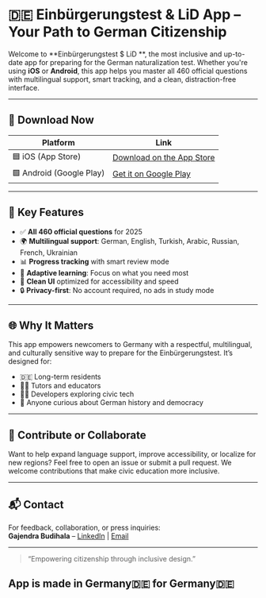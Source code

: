 # 🇩🇪 Einbürgerungstest & LiD App – Your Path to German Citizenship

Welcome to **Einbürgerungstest $ LiD **, the most inclusive and up-to-date app for preparing for the German naturalization test. Whether you're using **iOS** or **Android**, this app helps you master all 460 official questions with multilingual support, smart tracking, and a clean, distraction-free interface.

---

## 📱 Download Now

| Platform | Link |
|----------|------|
| 🟦 iOS (App Store) | [Download on the App Store](https://apps.apple.com/us/app/einb%C3%BCrgerungstest-2025-app/id6753904780) |
| 🟩 Android (Google Play) | [Get it on Google Play](https://play.google.com/store/apps/details?id=com.einburgerapp.premium&hl=en) |

---

## 🎯 Key Features

- ✅ **All 460 official questions** for 2025
- 🌍 **Multilingual support**: German, English, Turkish, Arabic, Russian, French, Ukrainian
- 📊 **Progress tracking** with smart review mode
- 🧠 **Adaptive learning**: Focus on what you need most
- 🎨 **Clean UI** optimized for accessibility and speed
- 🔒 **Privacy-first**: No account required, no ads in study mode

---

## 🌐 Why It Matters

This app empowers newcomers to Germany with a respectful, multilingual, and culturally sensitive way to prepare for the Einbürgerungstest. It’s designed for:

- 🇩🇪 Long-term residents
- 🧑‍🏫 Tutors and educators
- 🧑‍💻 Developers exploring civic tech
- 🧭 Anyone curious about German history and democracy

---

## 🤝 Contribute or Collaborate

Want to help expand language support, improve accessibility, or localize for new regions? Feel free to open an issue or submit a pull request. We welcome contributions that make civic education more inclusive.

---

## 📬 Contact

For feedback, collaboration, or press inquiries:  
**Gajendra Budihala** – [LinkedIn](https://www.linkedin.com/in/gajendra-babu) | [Email](mailto:g.innerpeacemaster@gmail.com)

---

> “Empowering citizenship through inclusive design.”

## App is made in Germany🇩🇪 for Germany🇩🇪
